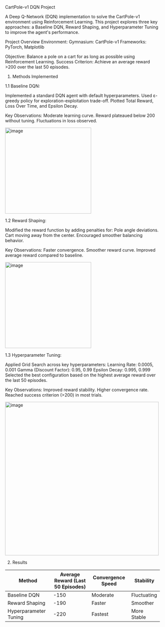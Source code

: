 CartPole-v1 DQN Project

A Deep Q-Network (DQN) implementation to solve the CartPole-v1 environment using Reinforcement Learning. This project explores three key approaches: a Baseline DQN, Reward Shaping, and Hyperparameter Tuning to improve the agent's performance.

Project Overview
Environment:
  Gymnasium: CartPole-v1
  Frameworks: PyTorch, Matplotlib

Objective: Balance a pole on a cart for as long as possible using Reinforcement Learning.
Success Criterion: Achieve an average reward >200 over the last 50 episodes.

1. Methods Implemented

1.1 Baseline DQN:

Implemented a standard DQN agent with default hyperparameters.
Used ε-greedy policy for exploration-exploitation trade-off.
Plotted Total Reward, Loss Over Time, and Epsilon Decay.

Key Observations:
Moderate learning curve.
Reward plateaued below 200 without tuning.
Fluctuations in loss observed.

<img width="280" alt="image" src="https://github.com/user-attachments/assets/a68a26a5-450d-40dc-a421-ca9374d74609" />

1.2 Reward Shaping:

Modified the reward function by adding penalties for:
  Pole angle deviations.
  Cart moving away from the center.
Encouraged smoother balancing behavior.

Key Observations:
Faster convergence.
Smoother reward curve.
Improved average reward compared to baseline.

<img width="280" alt="image" src="https://github.com/user-attachments/assets/36b92d55-d414-4db7-97cf-bbddb54e3aed" />

1.3 Hyperparameter Tuning:

Applied Grid Search across key hyperparameters:
  Learning Rate: 0.0005, 0.001
  Gamma (Discount Factor): 0.95, 0.99
  Epsilon Decay: 0.995, 0.999
Selected the best configuration based on the highest average reward over the last 50 episodes.

Key Observations:
Improved reward stability.
Higher convergence rate.
Reached success criterion (>200) in most trials.

<img width="500" alt="image" src="https://github.com/user-attachments/assets/180ba6f4-0b1e-4d6b-9cff-0f7c1a50a10e" />

2. Results


| Method | Average Reward (Last 50 Episodes) | Convergence Speed | Stability | 
| ------ | --------------------------------- | ----------------- | --------- | 
| Baseline DQN | -150 | Moderate | Fluctuating |
| Reward Shaping | -190 | Faster | Smoother |
| Hyperparameter Tuning | -220 | Fastest | More Stable |








